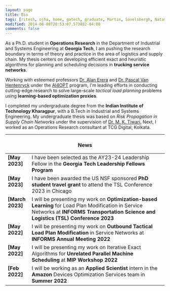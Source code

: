 ```yaml
---
layout: page
title: Bio
tags: [ritesh, ojha, home, gatech, graduate, Martin, Savelsbergh, Natashia, Boland, Alan, Erera, supply chain, operations research]
modified: 2014-08-08T20:53:07.573882-04:00
comments: false
---
```


As a Ph.D. student in <strong>Operations Research</strong> in the Department of Industrial and Systems Engineering at <strong>Georgia Tech</strong>, I am pushing the research boundary in terms of theory and practice in the area of logistics and supply chain. My thesis centers on developing efficient exact and heuristic algorithms for planning and scheduling decisions in <strong>trucking service networks</strong>. 

Working with esteemed professors <a href="https://www.isye.gatech.edu/users/alan-erera/">Dr. Alan Erera</a> and <a href="https://www.isye.gatech.edu/users/pascal-van-hentenryck">Dr. Pascal Van Hentenryck</a> under the <a href="https://www.ai4opt.org/">AI4OPT</a> program, I'm leading efforts in conducting cutting-edge research to solve large-scale *tactical load planning* problems using <strong>learning-based optimization proxies</strong>. 

I completed my undergraduate degree from the <strong>Indian Institute of Technology Kharagpur</strong>, with a B.Tech in Industrial and Systems Engineering. My undergraduate thesis was based on *Risk Propagation in Supply Chain Networks* under the supervision of <a href="https://scholar.google.co.in/citations?user=xDL-rrsAAAAJ&hl=en/">Dr. M. K. Tiwari.</a> Next, I worked as an Operations Research consultant at TCG Digital, Kolkata. 

----

<h3 align="center">News</h3>
<table class='news-table'>
    <col width="15%">
    <col width="85%">
    <tr>
        <td valign="top"><strong>[May 2023]</strong></td>
        <td>I have been selected as the AY23-24 Leadership Fellow in the <strong>Georgia Tech Leadership Fellows Program</strong></td>
    </tr>
    <tr>
        <td valign="top"><strong>[May 2023]</strong></td>
        <td>I have been awarded the US NSF sponsored <strong>PhD student travel grant</strong> to attend the TSL Conference 2023 in Chicago</td>
    </tr>
    <tr>
        <td valign="top"><strong>[March 2023]</strong></td>
        <td>I will be presenting my work on <strong>Optimization-based Learning</strong> for Load Plan Modification in Service Networks at <strong>INFORMS Transportation Science and Logistics (TSL) Conference 2023</strong></td>
    </tr>
    <tr>
        <td valign="top"><strong>[May 2022]</strong></td>
        <td>I will be presenting my work on <strong>Outbound Tactical Load Plan Modification</strong> in Service Networks at <strong>INFORMS Annual Meeting 2022</strong></td>
    </tr>
    <tr>
        <td valign="top"><strong>[May 2022]</strong></td>
        <td>I will be presenting my work on Iterative Exact Algorithms for <strong>Unrelated Parallel Machine Scheduling</strong> at <strong>MIP Workshop 2022</strong></td>
    </tr>
    <tr>
        <td valign="top"><strong>[Feb 2022]</strong></td>
        <td>I will be working as an <strong>Applied Scientist</strong> intern in the <strong>Amazon</strong> Devices Optimization Services team in <strong>Summer 2022</strong></td>
    </tr>
</table>
